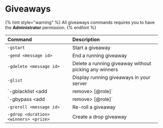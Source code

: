 # Giveaways

{% hint style="warning" %}
All giveaways commands requires you to have the **Administrator** permission.
{% endhint %}

| Command | Description |
| :--- | :--- |
| `-gstart` | Start a giveaway |
| `-gend <message id>` | End a running giveaway |
| `-gdelete <message id>` | Delete a running giveaway without picking any winners |
| `-glist` | Display running giveaways in your server |
| `-gblacklist <add | remove> [@role]` | Add or remove a role from the giveaway blacklist, users with one of these roles will not be able enter any giveaways |
| `-gbypass <add | remove> [@role]` | Add or remove a role from the giveaway bypass list, users with one of these roles will bypass any giveaways requirements |
| `-greroll <message id>` | Re-roll a giveaway |
| `-gdrop <duration> <winners> <prize>` | Create a drop giveaway |



